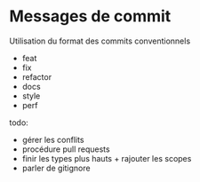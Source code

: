 # Messages de commit

Utilisation du format des commits conventionnels

- feat
- fix
- refactor
- docs
- style
- perf

todo: 
- gérer les conflits
- procédure pull requests
- finir les types plus hauts + rajouter les scopes
- parler de gitignore
